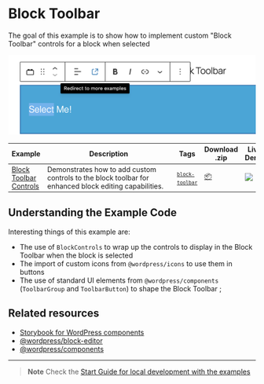 # Block Toolbar

The goal of this example is to show how to implement custom "Block Toolbar" controls for a block when selected

![Block Toolbar Snapshot](./_assets/block-toolbar-snapshot.png)

<!-- Please, do not remove these @TABLE EXAMPLES BEGIN and @TABLE EXAMPLES END comments or modify the table inside. This table is automatically generated from the data at _data/examples.json and _data/tags.json -->
<!-- @TABLE EXAMPLES BEGIN -->

| Example                                                                                                                   | <span style="display: inline-block; width:250px">Description</span>                                   | Tags                                                                                                                               | Download .zip                                                                                                                                                                                                          | Live Demo                                                                                                                                                                                                                                                                                                                                        |
| ------------------------------------------------------------------------------------------------------------------------- | ----------------------------------------------------------------------------------------------------- | ---------------------------------------------------------------------------------------------------------------------------------- | ---------------------------------------------------------------------------------------------------------------------------------------------------------------------------------------------------------------------- | ------------------------------------------------------------------------------------------------------------------------------------------------------------------------------------------------------------------------------------------------------------------------------------------------------------------------------------------------ |
| [Block Toolbar Controls](https://github.com/WordPress/block-development-examples/tree/trunk/plugins/block-toolbar-ab967f) | Demonstrates how to add custom controls to the block toolbar for enhanced block editing capabilities. | <small><code><a href="https://WordPress.github.io/block-development-examples/?tags=block-toolbar">block-toolbar</a></code></small> | [📦](https://github.com/WordPress/block-development-examples/releases/download/latest/block-toolbar-ab967f.zip 'Install the plugin on any WordPress site using this zip and activate it to see the example in action') | [![](https://raw.githubusercontent.com/WordPress/block-development-examples/trunk/_assets/icon-wp.svg)](https://playground.wordpress.net/?blueprint-url=https://raw.githubusercontent.com/WordPress/block-development-examples/trunk/plugins/block-toolbar-ab967f/_playground/blueprint.json 'Click here to access a live demo of this example') |

<!-- @TABLE EXAMPLES END -->

## Understanding the Example Code

Interesting things of this example are:

-   The use of `BlockControls` to wrap up the controls to display in the Block Toolbar when the block is selected
-   The import of custom icons from `@wordpress/icons` to use them in buttons
-   The use of standard UI elements from `@wordpress/components` (`ToolbarGroup` and `ToolbarButton`) to shape the Block Toolbar ;

## Related resources

-   [Storybook for WordPress components](https://wordpress.github.io/gutenberg/?path=/docs/docs-introduction--page)
-   [@wordpress/block-editor](https://developer.wordpress.org/block-editor/reference-guides/packages/packages-block-editor/)
-   [@wordpress/components](https://developer.wordpress.org/block-editor/reference-guides/packages/packages-components/)

---

> **Note**
> Check the [Start Guide for local development with the examples](https://github.com/WordPress/block-development-examples/wiki/Examples#start-guide-for-local-development-with-the-examples)
